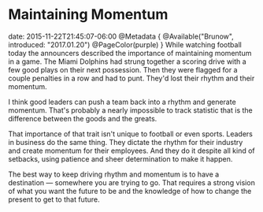 # Maintaining Momentum
date: 2015-11-22T21:45:07-06:00
@Metadata {
  @Available("Brunow", introduced: "2017.01.20")
  @PageColor(purple)
}
While watching football today the announcers described the importance of maintaining momentum in a game. The Miami Dolphins had strung together a scoring drive with a few good plays on their next possession. Then they were flagged for a couple penalties in a row and had to punt. They'd lost their rhythm and their momentum.

I think good leaders can push a team back into a rhythm and generate momentum. That's probably a nearly impossible to track statistic that is the difference between the goods and the greats.

That importance of that trait isn't unique to football or even sports. Leaders in business do the same thing. They dictate the rhythm for their industry and create momentum for their employees. And they do it despite all kind of setbacks, using patience and sheer determination to make it happen.

The best way to keep driving rhythm and momentum is to have a destination &mdash; somewhere you are trying to go. That requires a strong vision of what you want the future to be and the knowledge of how to change the present to get to that future.
